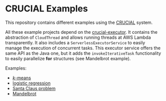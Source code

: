 # CRUCIAL Examples

This repository contains different examples using the
[CRUCIAL](http://github.com/danielBCN/crucial-dso) system.

All these example projects depend on the
[crucial-executor](http://github.com/danielBCN/crucial-executor).
It contains the abstraction of `CloudThread` and allows running threads at
AWS Lambda transparently.
It also includes a `ServerlessExecutorService` to easily manage the execution
of concurrent tasks.
This executor service offers the same API as the Java one, but it adds the
`invokeIterativeTask` functionality to easily parallelize **for** structures
(see Mandelbrot example).


Examples:

- [_k_-means](./kmeans)
- [logistic regression](./logistic-regression)
- [Santa Claus problem](./santa-claus)
- [Mandelbrot](./mandelbrot)
